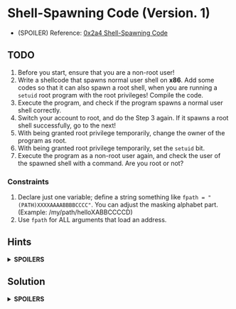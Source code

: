 # Shell-Spawning Code (Version. 1)

* (SPOILER) Reference: [0x2a4 Shell-Spawning Code](https://bista.sites.dmi.unipg.it/didattica/sicurezza-pg/buffer-overrun/hacking-book/0x2a0-writing_shellcode.html)

## TODO
1. Before you start, ensure that you are a non-root user!
2. Write a shellcode that spawns normal user shell on **x86**. Add some codes so that it can also spawn a root shell, when you are running a `setuid` root program with the root privileges! Compile the code.
3. Execute the program, and check if the program spawns a normal user shell correctly.
4. Switch your account to root, and do the Step 3 again. If it spawns a root shell successfully, go to the next!
5. With being granted root privilege temporarily, change the owner of the program as root.
6. With being granted root privilege temporarily, set the `setuid` bit.
7. Execute the program as a non-root user again, and check the user of the spawned shell with a command. Are you root or not?

### Constraints
1. Declare just one variable; define a string something like `fpath = "(PATH)XXXXAAAABBBBCCCC"`. You can adjust the masking alphabet part. (Example: /my/path/helloXABBCCCCD)
2. Use `fpath` for ALL arguments that load an address.

## Hints
<details>
  <summary><b>SPOILERS</b></summary>

### Hint 1: System Calls
    // NR = 70
    int setreuid(uid_t ruid, uid_t euid);

    // NR = 11
    int execve(const char *pathname, char *const _Nullable argv[],
                  char *const _Nullable envp[]);

### Hint 2: Section
1. `.data`: The data section

    a. String "/bin/shXXXX" (Note: Just an example for the hint! Might not be the final.)
   
2. `.text`: The code section

    a. `.global`: `_start` (The entry point of the program)
  
    b. `_start`

    * int setreuid(uid_t *ruid*, uid_t *euid*);
    * int execve(const char **pathname*, char **const* _Nullable *argv[]*, char *const _Nullable *envp[]*);

### Hint 3: Execution

1. (TODO 1~3) Compile & Execute as Normal User

   a. `gcc`: GNU Compiler. Need to generate code for IA-32 architecture.

   b. `ld`: GNU Linker. Need to output 32-bit code.

   c. Execute the output.

2. (TODO 4) Switch to Root, and Do Step 1 Again

   a. `su`: A command to switch account to root.

   b. `cd`: A command to change directory.

3. (TODO 5) Change the Owner of the Program with Root Privilege Temporarily

   a. `sudo`: A command to temporarily being granted root privilege.

   b. `chown`: A command to change the owner of the program.
   
5. (TODO 6) Set the `setuid` bit to the Program with Root Privilege Temporarily

   a. `sudo`: A command to temporarily being granted root privilege.

   b. `chmod`: A command to set the `setuid` bit.

</details>

## Solution
<details>
  <summary><b>SPOILERS</b></summary>

    .data
    filepath:
            .string "/bin/shXAAAABBBB"
    .text
    .global _start
    _start:

    # int setreuid(uid_t ruid, uid_t euid);
    # setreuid(0, 0);
    
            # %eax: Linux system call number (setreuid = 70)
            movl $70, %eax

            # %ebx: arg0, real UID (UID of root = 0)
            movl $0, %ebx

            # %ecx: arg1, effective UID (UID of root = 0)
            movl $0, %ecx

            # Linux system call (= interrupt 0x80)
            int $0x80

    # int execve(const char *pathname, char *const _Nullable argv[],
                  char *const _Nullable envp[]);
    # execve("/bin/sh", ["/bin/sh"], NULL);
    # See more explanation below
            
            movl $0, %eax
            movl $filepath, %ebx
            movb %al, 7(%ebx)
            movl %ebx, 8(%ebx)
            movl %eax, 12(%ebx)
    
            movl $11, %eax
            leal 8(%ebx), %ecx
            leal 12(%ebx), %edx
            int $0x80

### `evecve`
Linux manual page: [execve](https://man7.org/linux/man-pages/man2/execve.2.html)

`execve` executes the program referred to by pathname.

![execve](https://github.com/reruo321/OS-Self-Study/assets/48712088/0f3ebb37-f8eb-42d5-bb04-64955a50aa4b)

### `setreuid`
Linux manual page: [setreuid](https://man7.org/linux/man-pages/man2/setreuid.2.html)

`setuid` root programs usually drop root privileges for the security purposes. Therefore, even if a shellcode has the `setuid` bit, if it runs only `execve`, it will always spawn a normal user shell for the normal user.

This is why we need to use `setreuid` in the project. Even if the program drops root privileges when it starts to run,

    setreuid(0, 0);

This will set both of the RUID and EUID to root's UID (= 0), so `execve` next to it can spawn a root shell.

</details>

